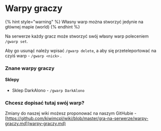 # Warpy graczy

{% hint style="warning" %}
Własny warp można stworzyć jedynie na głównej mapie (world)
{% endhint %}

Na serwerze każdy gracz może stworzyć swój własny warp poleceniem `/gwarp set`.

Aby go usunąć należy wpisać `/gwarp delete`, a aby się przeteleportować na czyiś warp - `/gwarp <nick>` .

### Znane warpy graczy

#### Sklepy

* Sklep DarkAlono - `/gwarp DarkAlono`

### Chcesz dopisać tutaj swój warp?

Zmiany do naszej wiki możesz proponować na naszym GitHubie - [https://github.com/kiwimcpl/wiki/blob/master/gra-na-serwerze/warpy-graczy.md](warpy-graczy.md)
